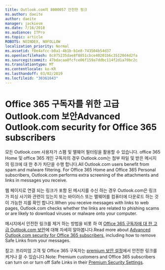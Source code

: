 ```yaml
---
title: Outlook.com의 8000057 안전한 링크
ms.author: daeite
author: daeite
manager: jackiesm
ms.date: 7/16/2018
ms.audience: ITPro
ms.topic: article
ROBOTS: NOINDEX, NOFOLLOW
localization_priority: Normal
ms.assetid: f0e4afcc-b0a1-4b1b-b1e8-743504b54d37
ms.openlocfilehash: 0c875235dae8f8851cbce40201b6c35120d4d2fa
ms.sourcegitcommit: 47bdacaa8fcfce06f159a7ddbc114f2d1a70bc2c
ms.translationtype: MT
ms.contentlocale: ko-KR
ms.lasthandoff: 03/02/2019
ms.locfileid: "30361643"
---
```

# <a name="advanced-outlookcom-security-for-office-365-subscribers"></a><span data-ttu-id="8e6de-102">Office 365 구독자를 위한 고급 Outlook.com 보안</span><span class="sxs-lookup"><span data-stu-id="8e6de-102">Advanced Outlook.com security for Office 365 subscribers</span></span>

<span data-ttu-id="8e6de-p101">모든 Outlook.com 사용자가 스팸 및 맬웨어 필터링을 활용할 수 있습니다. office 365 Home 및 office 365 개인 구독자의 경우 Outlook.com는 첨부 파일 및 받은 메시지의 링크에 대 한 추가 차단을 수행 합니다.</span><span class="sxs-lookup"><span data-stu-id="8e6de-p101">All Outlook.com users benefit from spam and malware filtering. For Office 365 Home and Office 365 Personal subscribers, Outlook.com performs extra screening of the attachments and links in messages you receive.</span></span>
  
<span data-ttu-id="8e6de-105">웹 페이지로 연결 되는 링크가 포함 된 메시지를 수신 하는 경우 Outlook.com은 링크가 피싱 사기와 관련이 있는지 또는 바이러스 또는 맬웨어를 컴퓨터에 다운로드 하는 것이 가능한 지를 확인 합니다.</span><span class="sxs-lookup"><span data-stu-id="8e6de-105">When you receive messages with links to web pages, Outlook.com checks whether the links are related to phishing scams or are likely to download viruses or malware onto your computer.</span></span>
  
<span data-ttu-id="8e6de-106">메시지에서 안전한 링크를 제거 하는 방법을 비롯 하 여 [Office 365 구독자에 대 한 고급 Outlook.com 보안](https://go.microsoft.com/fwlink/p/?linkid=2006140)에 대해 자세히 알아봅니다.</span><span class="sxs-lookup"><span data-stu-id="8e6de-106">Read more about [Advanced Outlook.com security for Office 365 subscribers](https://go.microsoft.com/fwlink/p/?linkid=2006140), including how to remove Safe Links from your messages.</span></span>
  
<span data-ttu-id="8e6de-107">참고: 프리미엄 고객 및 Office 365 구독자는 [premium 보안 설정](https://outlook.live.com/mail/options/premium/security)에서 안전한 링크를 켜거나 끌 수 있습니다.</span><span class="sxs-lookup"><span data-stu-id="8e6de-107">Note: Premium customers and Office 365 subscribers can turn on or turn off Safe Links in their [Premium Security Settings](https://outlook.live.com/mail/options/premium/security).</span></span>